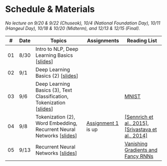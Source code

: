 # Schedule & Materials

*No lecture on 9/20 & 9/22 (Chuseok), 10/4 (National Foundation Day), 10/11 (Hangeul Day), 10/18 & 10/20 (Midterm), and 12/13 & 12/15 (Final).*

| # | Date      | Topics                                  | Assignments | Reading List |
|----------------|-----------|-------------------------------------------------|------------------|-------------------------|
|             01 |  8/30 | Intro to NLP, Deep Learning Basics [[slides][s01]]                     |                ||
|             02 |  9/1 | Deep Learning Basics (2) [[slides][s02]]                      | |                        |
|             03 | 9/6 | Deep Learning Basics (3), Text Classification, Tokenization [[slides][s03]]                      |                |  [MNIST][mnist]                        |
|             04 | 9/8 | Tokenization (2), Word Embedding, Recurrent Neural Networks [[slides][s04]] |  [Assignment 1][a1] is up                                   | [[Sennrich et al., 2015]][bpe], [[Srivastava et al., 2014]][dropout] |
|             05 | 9/13 | Recurrent Neural Networks [[slides][s05]] |                                      |[Vanishing Gradients and Fancy RNNs][cs224n-07]|

<!--
|             06 | 9/15 | Text Generation (Machine Translation, Summarization), Encoder-Decoder, Decoder Attention [[slides][s06]] |                                     | [[Cho et al., 2014]][seq2seq], [[Bahdanau et al., 2015]][att], [[Luong et al., 2015]][att-luong]                         |
|              | 9/20 | No lecture (Chuseok) |                             |                         |
|              | 9/22 | No lecture (Chuseok) |                             |                         |
|             07 | 9/27 | Encoder Attention, Transformer [[slides][s07]] |  | [[Hermann et al., 2015]][teaching], [[Wang & Jiang, 2017]][matchlstm], [[Seo et al., 2017]][bidaf], [[Vaswani et al., 2017]][transformer] |
|             08 | 9/29 | Transformer [[slides][s08]] | Assignment 1 is due | [[Vaswani et al., 2017]][transformer], [Annotated Transformer][annotated] |
|              | 10/4 | No lecture (National Foundation Day) |                             |                         |
|             09 | 10/6 | Annotated Transformer [[slides][s09]]  | Assignment 2 is up | [Annotated Transformer][annotated]                   |
|              | 10/11 | No lecture (Hangeul Proclamation Day) |                             |                         |
|             10 |  10/13 | LayerNorm, Teacher Forcing, Beam Search, Byte Pair Encoding (BPE), Language Model [[slides][s10]] |  |  [[Ioffe & Szegedy, 2015]][batchnorm], [[Ba et al., 2016]][layernorm]                         |
|              | 10/18 | No lecture (midterm week) |   |                         |
|              | 10/20 | No lecture (midterm week) | Assignment 2 is due |                         |
|             11 |  10/25 | Language Model, Syntactic Parsing [[slides][s11]] |                                     |  [Syntactic Parsing][syntactic]                       |
|             12 | 10/27 | Syntactic Parsing, Semantic Parsing [[slides][s12]] |  Assignment 3 is up  | [Syntactic Parsing][syntactic], [[Zhong et al., 2017]][wikisql]                        |
|             13 | 11/1 | Semantic Parsing, NLP paper analysis [[slides][s13]] |   | [[Chen et al., 2016]][thorough], [[Rajpurkar et al., 2016]][squad]                        |
|             14 | 11/3 | NLP paper analysis discussions [[slides][s14]] |  |                            |
|             15 |  11/8 | Pretrained Language Model [[slides][s15]] |                     | [[Peters et al., 2018]][elmo], [[Howard & Ruder, 2018]][ulmfit] [[Radford et al., 2018]][gpt], [[Devlin et al., 2018]][bert]                                         |
|             16 | 11/10 | Pretrained LM and Tools [[slides][s16]]  | Assignment 3 is due  |                                        |
|             17 | 11/15 | Pretrained LM Tools [[slides][s17]] | [Assignment 4][a4] is up                                    | [`transformers`][transformers]                        |
|             18 | 11/17 | Open-domain QA and Final Project Tutorial [[slides][s18]] | [Final Project][final] is up  | [[Chen et al., 2017]][drqa], [[Karpukhin et al., 2020]][dpr] |                      
|             19 | 11/22 | Nearest Neighbor Search, Large Language Models [[slides][s19]] |  |[`faiss`][faiss], [[Malkov & Yashunin, 2016]][hnsw], [[Yang et al., 2019]][xlnet], [[Liu et al., 2019]][roberta], [[Lewis et al., 2020]][bart]|
|             20 | 11/24 | Large Language Models [[slides][s20]] | Assignment 4 is due                    | [[Lan et al., 2020]][albert], [[Clark et al., 2020]][electra], [[Raffel et al., 2020]][t5], [[Xu et al., 2020]][layoutlm], [[Sun et al., 2020]][mobilebert], [[Radford et al., 2019]][gpt-2], [[Roberts et al., 2020]][cbqa], [[Hong et al., 2021]][bros]|
|             21 | 11/29 | In-context Learning, Recent Trend in NLP [[slides][s21]]     |                                   | [[Kaplan et al., 2020]][scaling], [[Brown et al., 2020]][gpt-3], [[Ramesh et al., 2021]][dall-e] |
|              |  12/1 | Spare       |                |                         |
|             22 |  12/6 | Final project presentation                      |                                    |                         |
|            23 |  12/8 | Final project presentation                      |                                    |                         |
|              |  12/13 | No lecture (finals week)                      |                                    |                         |
|              |  12/15 | No lecture (finals week)                      |  Final Project Report is due                                  |                         |
-->

[s01]: https://drive.google.com/file/d/1Wc3WWW5c1f0ZhusUAD-VEq2tWbRH7KCA/view?usp=sharing
[s02]: https://drive.google.com/file/d/11e7fpRWTW089Qvnivkh1fxxBQXxIcbvY/view?usp=sharing
[s03]: https://drive.google.com/file/d/1hWfX08e7mdjzbPgNn1txtbT3vOBINm6M/view?usp=sharing
[s04]: https://drive.google.com/file/d/11pa0p54qHVP9P4JHPa1QBUFrpOx_1N_V/view?usp=sharing
[s05]: https://drive.google.com/file/d/11tGioYJPIwvO6orqTwkgyuUqxFpheZ8p/view?usp=sharing
[s06]: https://drive.google.com/file/d/1XOv_rHZsxGbCdo-gRummQhOJm0nfITl1/view?usp=sharing
[s07]: https://drive.google.com/file/d/1TNog2BnX8hJ1FoY1pHQ_MaLOyG1FkfUv/view?usp=sharing
[s08]: https://drive.google.com/file/d/1_cPZ04tJzB67oMm2QA6soiI1QNv6oRSs/view?usp=sharing
[s09]: https://drive.google.com/file/d/1iIBkBIlyO8wyHYsKUYcZwAd8hNFu6Yjl/view?usp=sharing
[s10]: https://drive.google.com/file/d/1_GojPXerbuPzmELcMtzLO-ttwRgB8PFD/view?usp=sharing
[s11]: https://drive.google.com/file/d/12pOBHmevCbS4cmXK50FD0LeB-HUfN6Js/view?usp=sharing
[s12]: https://drive.google.com/file/d/1R0t0PMOLmYPv2GvQCob5yUN7HXkF76A5/view?usp=sharing
[s13]: https://drive.google.com/file/d/1sFfLPIxIsz59pACfxRuwBZz75Qam-S42/view?usp=sharing
[s14]: https://drive.google.com/file/d/1fW45gUS0K5omc4WfV4hOLjlzclZDqqeO/view?usp=sharing
[s15]: https://drive.google.com/file/d/1YeEHt9TuTZJzHpxJav2NC8xKNo_qLrvh/view?usp=sharing
[s16]: https://drive.google.com/file/d/14yBYoyIfiLgfgcq6oE2ZhPfAe-u1df1b/view?usp=sharing
[s17]: https://drive.google.com/file/d/11F3jIcHsvyRb_7z1KpQN1RubowNiDYu-/view?usp=sharing
[s18]: https://drive.google.com/file/d/1VlNmxw9gdJ3FrbuMPBHtssz8Fml8bArS/view?usp=sharing
[s19]: https://drive.google.com/file/d/1lj58BULPV0SZUZBXkPdOYAIK_sL3vi0i/view?usp=sharing
[s20]: https://drive.google.com/file/d/17SUpIjpDX_if3rW3YZUGmUs_jk2__xRW/view?usp=sharing
[s21]: https://drive.google.com/file/d/1CdOeMFveW0kxMc5UgOt9Qc3tX-9pkFxE/view?usp=sharing

[a1]: https://colab.research.google.com/drive/19lEyaARbvyxlqaYa4MbKvzxuYv7yt-qG
[a2]: https://colab.research.google.com/drive/14ivrFazt_vv4jSE9eZ3AdQfP0DsAG8Gw?usp=sharing
[a3]: https://www.overleaf.com/read/vrpvdhcywbnv
[a4]: https://colab.research.google.com/drive/1v_oaSFru0rEN1fUXGOV0DSoX5J490JgT?usp=sharing
[final]: https://drive.google.com/file/d/1ARYetuQsPot3PhzsqT0wny4WZyJNDySi/view?usp=sharing

[word2vec]: https://arxiv.org/abs/1301.3781
[mnist]: http://yann.lecun.com/exdb/mnist/
[cs224n-07]: https://web.stanford.edu/class/archive/cs/cs224n/cs224n.1194/slides/cs224n-2019-lecture07-fancy-rnn.pdf
[seq2seq]: https://arxiv.org/abs/1406.1078
[lstm]: https://www.bioinf.jku.at/publications/older/2604.pdf
[att]: https://arxiv.org/abs/1409.0473
[att-luong]: https://arxiv.org/abs/1508.04025
[teaching]: https://arxiv.org/abs/1506.03340
[matchlstm]: https://arxiv.org/abs/1608.07905
[bidaf]: https://arxiv.org/abs/1611.01603
[transformer]: https://arxiv.org/abs/1706.03762
[annotated]: https://nlp.seas.harvard.edu/2018/04/03/attention.html
[layernorm]: https://arxiv.org/abs/1607.06450
[batchnorm]: https://arxiv.org/abs/1502.03167
[syntactic]: https://www.cs.unc.edu/~mbansal/teaching/slidesFall20/nlp_comp786_fall2020_lec4_sep2.pdf
[wikisql]: https://arxiv.org/abs/1709.00103
[thorough]: https://arxiv.org/abs/1606.02858
[squad]: https://arxiv.org/abs/1606.05250
[elmo]: https://arxiv.org/abs/1802.05365
[gpt]: https://openai.com/blog/language-unsupervised/
[bert]: https://arxiv.org/abs/1810.04805
[transformers]: https://huggingface.co/transformers/
[drqa]: https://arxiv.org/abs/1704.00051
[dpr]: https://arxiv.org/abs/2004.04906
[hnsw]: https://arxiv.org/abs/1603.09320
[roberta]: https://arxiv.org/abs/1907.11692
[bart]: https://arxiv.org/abs/1910.13461
[xlnet]: https://arxiv.org/abs/1906.08237
[faiss]: https://github.com/facebookresearch/faiss
[gpt-2]: https://openai.com/blog/better-language-models/
[albert]: https://arxiv.org/abs/1909.11942
[electra]: https://arxiv.org/abs/2003.10555
[t5]: https://arxiv.org/abs/1910.10683
[layoutlm]: https://arxiv.org/abs/1912.13318
[m2m-100]: https://arxiv.org/abs/2010.11125
[mobilebert]: https://arxiv.org/abs/2004.02984
[scaling]: https://arxiv.org/abs/2001.08361
[gpt-3]: https://arxiv.org/abs/2005.14165
[cbqa]: https://arxiv.org/abs/2002.08910
[bros]: https://openreview.net/forum?id=punMXQEsPr0
[dall-e]: https://arxiv.org/abs/2102.12092
[ulmfit]: https://arxiv.org/abs/1801.06146
[bpe]: https://arxiv.org/abs/1508.07909
[dropout]: https://jmlr.org/papers/v15/srivastava14a.html

